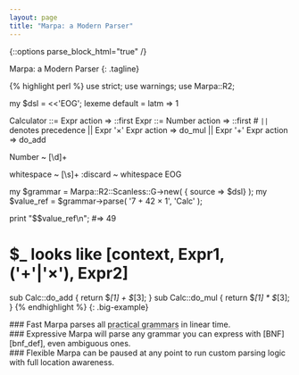 ```yaml
---
layout: page
title: "Marpa: a Modern Parser"
---
```

{::options parse_block_html="true" /}

Marpa: a Modern Parser
{: .tagline}

{% highlight perl %}
use strict;
use warnings;
use Marpa::R2;

my $dsl = <<'EOG';
lexeme default = latm => 1

Calculator ::= Expr action => ::first
Expr ::= Number action => ::first
      # `||` denotes precedence
      || Expr '×' Expr action => do_mul
      || Expr '+' Expr action => do_add

Number ~ [\d]+

whitespace ~ [\s]+
:discard ~ whitespace
EOG

my $grammar = Marpa::R2::Scanless::G->new( { source => \$dsl} );
my $value_ref = $grammar->parse( \'7 + 42 × 1', 'Calc' );

print "$$value_ref\n";
#=> 49

# $_ looks like [context, Expr1, ('+'|'×'), Expr2]
sub Calc::do_add { return $_[1] + $_[3]; }
sub Calc::do_mul { return $_[1] * $_[3]; }
{% endhighlight %} {: .big-example}


<div class="features">
  <div class="third">
### Fast
Marpa parses all <abbr title="grammars parsable by regexes, LALR, or recursive descent">practical grammars</abbr> in linear time.
  </div>
  <div class="third">
### Expressive
Marpa will parse any grammar you can express with [BNF][bnf_def], even ambiguous ones.
  </div>
  <div class="third">
### Flexible
Marpa can be paused at any point to run custom parsing logic with full location awareness.
  </div>
</div>


[bnf_def]: http://en.wikipedia.org/wiki/Backus%E2%80%93Naur_Form
